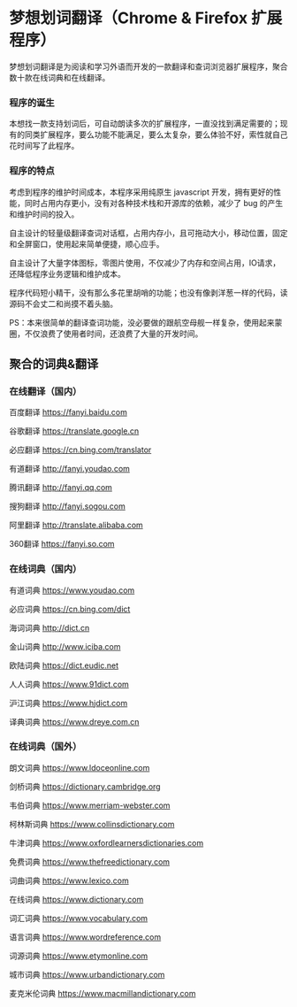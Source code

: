# 梦想划词翻译（Chrome & Firefox 扩展程序）
梦想划词翻译是为阅读和学习外语而开发的一款翻译和查词浏览器扩展程序，聚合数十款在线词典和在线翻译。

### 程序的诞生
本想找一款支持划词后，可自动朗读多次的扩展程序，一直没找到满足需要的；现有的同类扩展程序，要么功能不能满足，要么太复杂，要么体验不好，索性就自己花时间写了此程序。

### 程序的特点
考虑到程序的维护时间成本，本程序采用纯原生 javascript 开发，拥有更好的性能，同时占用内存更小，没有对各种技术栈和开源库的依赖，减少了 bug 的产生和维护时间的投入。

自主设计的轻量级翻译查词对话框，占用内存小，且可拖动大小，移动位置，固定和全屏窗口，使用起来简单便捷，顺心应手。

自主设计了大量字体图标，零图片使用，不仅减少了内存和空间占用，IO请求，还降低程序业务逻辑和维护成本。

程序代码短小精干，没有那么多花里胡哨的功能；也没有像剥洋葱一样的代码，读源码不会丈二和尚摸不着头脑。

PS：本来很简单的翻译查词功能，没必要做的跟航空母舰一样复杂，使用起来蒙圈，不仅浪费了使用者时间，还浪费了大量的开发时间。

## 聚合的词典&翻译
### 在线翻译（国内）
百度翻译 https://fanyi.baidu.com

谷歌翻译 https://translate.google.cn

必应翻译 https://cn.bing.com/translator

有道翻译 http://fanyi.youdao.com

腾讯翻译 http://fanyi.qq.com

搜狗翻译 http://fanyi.sogou.com

阿里翻译 http://translate.alibaba.com

360翻译 https://fanyi.so.com

### 在线词典（国内）
有道词典 https://www.youdao.com

必应词典 https://cn.bing.com/dict

海词词典 http://dict.cn

金山词典 http://www.iciba.com

欧陆词典 https://dict.eudic.net

人人词典 https://www.91dict.com

沪江词典 https://www.hjdict.com

译典词典 https://www.dreye.com.cn

### 在线词典（国外）
朗文词典 https://www.ldoceonline.com

剑桥词典 https://dictionary.cambridge.org

韦伯词典 https://www.merriam-webster.com

柯林斯词典 https://www.collinsdictionary.com

牛津词典 https://www.oxfordlearnersdictionaries.com

免费词典 https://www.thefreedictionary.com

词曲词典 https://www.lexico.com

在线词典 https://www.dictionary.com

词汇词典 https://www.vocabulary.com

语言词典 https://www.wordreference.com

词源词典 https://www.etymonline.com

城市词典 https://www.urbandictionary.com

麦克米伦词典 https://www.macmillandictionary.com
